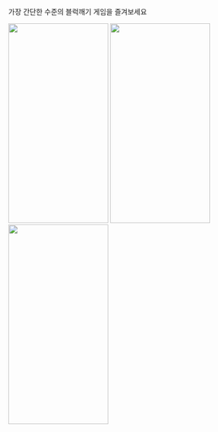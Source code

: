 가장 간단한 수준의 블럭깨기 게임을 즐겨보세요


<img src="https://github.com/user-attachments/assets/f073a494-54ae-4f94-85c9-9427470a6c35" width="200" height="400"/>

<img src="https://github.com/user-attachments/assets/80246fb1-9345-4f59-9a5c-e40c94b9923e" width="200" height="400"/>

<img src="https://github.com/user-attachments/assets/4d7b6ccd-7279-4731-a709-cad79ea039b2" width="200" height="400"/>

